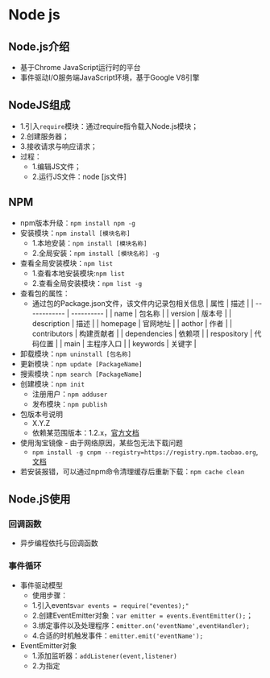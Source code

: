 # Node js

## Node.js介绍

- 基于Chrome JavaScript运行时的平台
- 事件驱动I/O服务端JavaScript环境，基于Google V8引擎

## NodeJS组成

- 1.引入`require`模块：通过require指令载入Node.js模块；
- 2.创建服务器；
- 3.接收请求与响应请求；
- 过程：
  - 1.编辑JS文件；
  - 2.运行JS文件：node [js文件]

## NPM

- npm版本升级：`npm install npm -g`
- 安装模块：`npm install [模块名称]`
  - 1.本地安装：`npm install [模块名称]`
  - 2.全局安装：`npm install [模块名称] -g`
- 查看全局安装模块：`npm list`
  - 1.查看本地安装模块:`npm list`
  - 2.查看全局安装模块：`npm list -g`
- 查看包的属性：
  - 通过包的Package.json文件，该文件内记录包相关信息
| 属性         | 描述       |
| ------------ | ---------- |
| name         | 包名称     |
| version      | 版本号     |
| description  | 描述       |
| homepage     | 官网地址   |
| aothor       | 作者       |
| contributors | 构建贡献者 |
| dependencies | 依赖项     |
| respository  | 代码位置   |
| main         | 主程序入口 |
| keywords     | 关键字     |
- 卸载模块：`npm uninstall [包名称]`
- 更新模块：`npm update [PackageName]`
- 搜索模块：`npm search [PackageName]`
- 创建模块：`npm init`
  - 注册用户：`npm adduser`
  - 发布模块：`npm publish`
- 包版本号说明
  - X.Y.Z
  - 依赖某范围版本：1.2.x，[官方文档](https://docs.npmjs.com/specifying-dependencies-and-devdependencies-in-a-package-json-file)
- 使用淘宝镜像 - 由于网络原因，某些包无法下载问题
  - `npm install -g cnpm --registry=https://registry.npm.taobao.org`,[文档](http://npm.taobao.org/)
- 若安装报错，可以通过npm命令清理缓存后重新下载：`npm cache clean`

## Node.jS使用

### 回调函数

- 异步编程依托与回调函数

### 事件循环

- 事件驱动模型
  - 使用步骤：
  - 1.引入events`var events = require("eventes);"`
  - 2.创建EventEmitter对象：`var emitter = events.EventEmitter();`；
  - 3.绑定事件以及处理程序：`emitter.on('eventName',eventHandler);`
  - 4.合适的时机触发事件：`emitter.emit('eventName');`
- EventEmitter对象
  - 1.添加监听器：`addListener(event,listener)`
  - 2.为指定
